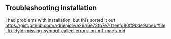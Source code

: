 ## Troubleshooting installation

I had problems with installation, but this sorted it out.
https://gist.github.com/adrienjoly/e29a6e73fb7e701eefd80ff9bde9abeb#file-fix-dyld-missing-symbol-called-errors-on-m1-macs-md
